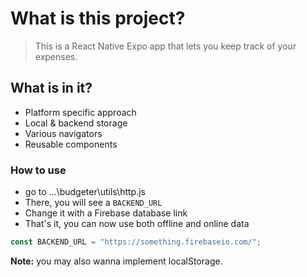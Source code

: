 # What is this project?

> This is a React Native Expo app that lets you keep track of your expenses.

## What is in it?

- Platform specific approach
- Local & backend storage
- Various navigators
- Reusable components

### How to use

- go to ...\budgeter\utils\http.js
- There, you will see a `BACKEND_URL`
- Change it with a Firebase database link
- That's it, you can now use both offline and online data

```js
const BACKEND_URL = "https://something.firebaseio.com/";
```

**Note:** you may also wanna implement localStorage.
